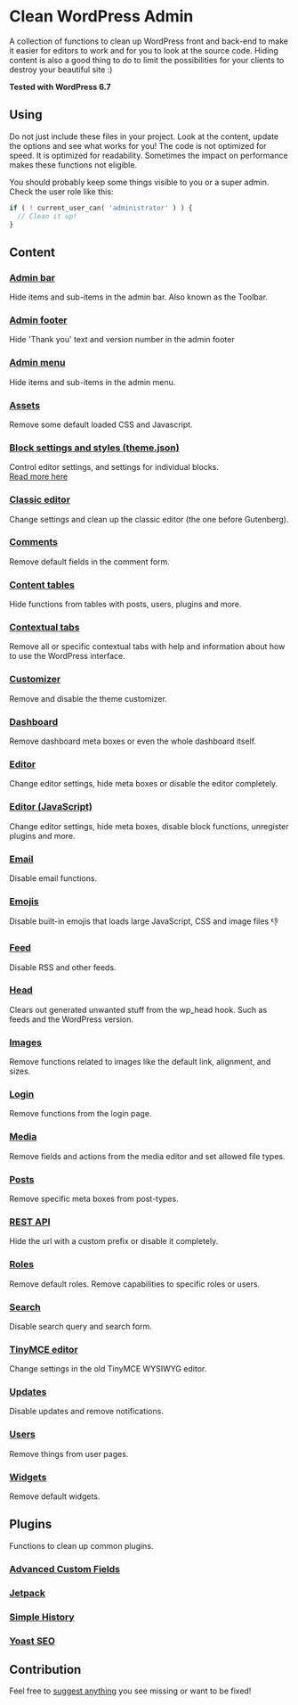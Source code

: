 # Clean WordPress Admin
A collection of functions to clean up WordPress front and back-end to make it easier for editors to work and for you to look at the source code. Hiding content is also a good thing to do to limit the possibilities for your clients to destroy your beautiful site :)

**Tested with WordPress 6.7**

## Using
Do not just include these files in your project. Look at the content, update the options and see what works for you! The code is not optimized for speed. It is optimized for readability. Sometimes the impact on performance makes these functions not eligible.

You should probably keep some things visible to you or a super admin. Check the user role like this:
```php
if ( ! current_user_can( 'administrator' ) ) {
  // Clean it up!
}
```

## Content

### [Admin bar](admin-bar.php)
Hide items and sub-items in the admin bar. Also known as the Toolbar.

### [Admin footer](admin-footer.php)
Hide 'Thank you' text and version number in the admin footer

### [Admin menu](admin-menu.php)
Hide items and sub-items in the admin menu.

### [Assets](assets.php)
Remove some default loaded CSS and Javascript.

### [Block settings and styles (theme.json)]()
Control editor settings, and settings for individual blocks.  
[Read more here](https://developer.wordpress.org/themes/global-settings-and-styles/)

### [Classic editor](classic-editor.php)
Change settings and clean up the classic editor (the one before Gutenberg).

### [Comments](comments.php)
Remove default fields in the comment form.

### [Content tables](content-tables.php)
Hide functions from tables with posts, users, plugins and more.

### [Contextual tabs](contextual-tabs.php)
Remove all or specific contextual tabs with help and information about how to use the WordPress interface.

### [Customizer](customizer.php)
Remove and disable the theme customizer.

### [Dashboard](dashboard.php)
Remove dashboard meta boxes or even the whole dashboard itself.

### [Editor](editor.php)
Change editor settings, hide meta boxes or disable the editor completely.

### [Editor (JavaScript)](editor.js)
Change editor settings, hide meta boxes, disable block functions, unregister plugins and more.

### [Email](email.php)
Disable email functions.

### [Emojis](emojis.php)
Disable built-in emojis that loads large JavaScript, CSS and image files :-1:

### [Feed](feed.php)
Disable RSS and other feeds.

### [Head](head.php)
Clears out generated unwanted stuff from the wp_head hook. Such as feeds and the WordPress version.

### [Images](images.php)
Remove functions related to images like the default link, alignment, and sizes.

### [Login](login.php)
Remove functions from the login page.

### [Media](media.php)
Remove fields and actions from the media editor and set allowed file types.

### [Posts](posts.php)
Remove specific meta boxes from post-types.

### [REST API](rest-api.php)
Hide the url with a custom prefix or disable it completely.

### [Roles](roles.php)
Remove default roles. Remove capabilities to specific roles or users.

### [Search](search.php)
Disable search query and search form.

### [TinyMCE editor](tinymce-editor.php)
Change settings in the old TinyMCE WYSIWYG editor.

### [Updates](updates.php)
Disable updates and remove notifications.

### [Users](users.php)
Remove things from user pages.

### [Widgets](widgets.php)
Remove default widgets.

## Plugins
Functions to clean up common plugins.

### [Advanced Custom Fields](plugins/acf.php)

### [Jetpack](plugins/jetpack.php)

### [Simple History](plugins/simple-history.php)

### [Yoast SEO](plugins/yoast-seo.php)

## Contribution
Feel free to [suggest anything](https://github.com/vincentorback/clean-wordpress-admin/issues) you see missing or want to be fixed!
